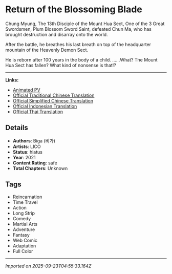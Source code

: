 # Return of the Blossoming Blade

Chung Myung, The 13th Disciple of the Mount Hua Sect, One of the 3 Great Swordsmen, Plum Blossom Sword Saint, defeated Chun Ma, who has brought destruction and disarray onto the world. 

After the battle, he breathes his last breath on top of the headquarter mountain of the Heavenly Demon Sect. 

He is reborn after 100 years in the body of a child. ……What? The Mount Hua Sect has fallen? What kind of nonsense is that!?

---

**Links:**
- [Animated PV](https://www.youtube.com/watch?v=ZHTcZsg975A)
- [Official Traditional Chinese Translation](https://www.webtoons.com/zh-hant/action/jianzunguilai/list?title_no=2695)
- [Official Simplified Chinese Translation](https://www.dongmanmanhua.cn/ANCIENTCHINESE/jianzunguilai/list?title_no=1639)
- [Official Indonesian Translation](https://www.webtoons.com/id/action/sword-master/list?title_no=2899)
- [Official Thai Translation](https://www.webtoons.com/th/fantasy/return-of-the-blossoming-blade/list?title_no=3029)

## Details
- **Authors**: Biga (비가)
- **Artists**: LICO
- **Status**: hiatus
- **Year**: 2021
- **Content Rating**: safe
- **Total Chapters**: Unknown

## Tags
- Reincarnation
- Time Travel
- Action
- Long Strip
- Comedy
- Martial Arts
- Adventure
- Fantasy
- Web Comic
- Adaptation
- Full Color

---
*Imported on 2025-09-23T04:55:33.164Z*
